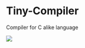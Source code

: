 # Tiny-Compiler
Compiler for C alike language

![](![image](https://github.com/Mohameddnabil/Tiny-Compiler/blob/main/TinyComplier.PNG))

